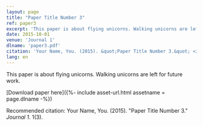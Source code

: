 ```yaml
---
layout: page
title: "Paper Title Number 3"
ref: paper3
excerpt: 'This paper is about flying unicorns. Walking unicorns are left for future work.'
date: 2015-10-01
venue: 'Journal 1'
dlname: 'paper3.pdf'
citation: 'Your Name, You. (2015). &quot;Paper Title Number 3.&quot; <i>Journal 1</i>. 1(3).'
lang: en
---
```


This paper is about flying unicorns. Walking unicorns are left for future work.

[Download paper here]({%- include asset-url.html assetname = page.dlname -%})

Recommended citation: Your Name, You. (2015). "Paper Title Number 3." <i>Journal 1</i>. 1(3).
